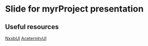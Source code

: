 # Slide for myrProject presentation


## Useful resources
[NxxbUI](https://nyxbui.design/docs/)
[AceternityUI](https://ui.aceternity.com/components/timeline)
